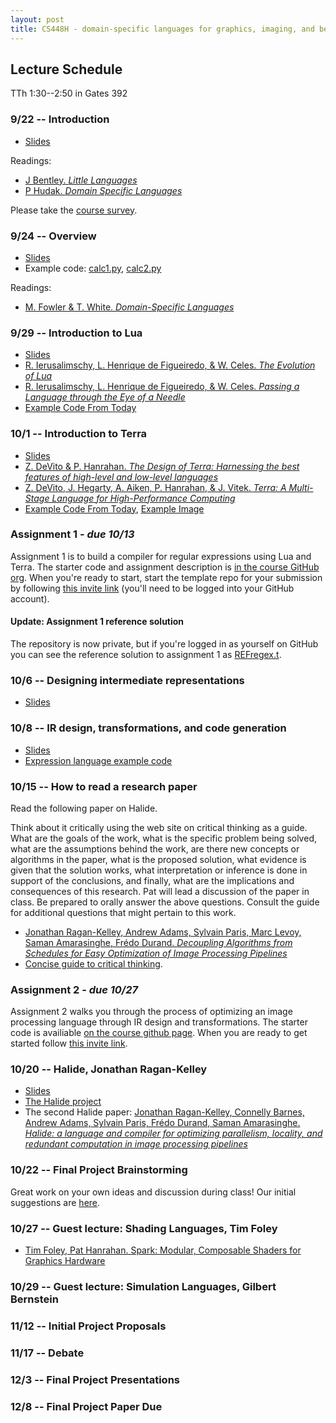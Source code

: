 ```yaml
---
layout: post
title: CS448H - domain-specific languages for graphics, imaging, and beyond
---
```


Lecture Schedule
--------

TTh 1:30--2:50 in Gates 392

### 9/22 -- Introduction

* [Slides](intro.pdf)

Readings:

* [J Bentley. _Little Languages_](little-languages.pdf)
* [P Hudak. _Domain Specific Languages_](DSEL-Little.pdf)

Please take the [course survey](http://goo.gl/forms/kJ4qicMhrq).

### 9/24 -- Overview

* [Slides](build.pdf)
* Example code: [calc1.py](calc1.py), [calc2.py](calc2.py)

Readings:

* [M. Fowler & T. White. _Domain-Specific Languages_](http://proquest.safaribooksonline.com/9780132107549?uicode=stanford)


### 9/29 -- Introduction to Lua

* [Slides](cs448h-3.pdf)
* [R. Ierusalimschy, L. Henrique de Figueiredo, & W.  Celes. _The Evolution of Lua_](http://www.lua.org/doc/hopl.pdf)
* [R. Ierusalimschy, L. Henrique de Figueiredo, & W.  Celes. _Passing a Language through the Eye of a Needle_](https://queue.acm.org/detail.cfm?id=1983083)
* [Example Code From Today](example-1.lua)

### 10/1 -- Introduction to Terra

* [Slides](cs448h-4.pdf)
* [Z. DeVito & P. Hanrahan. _The Design of Terra: Harnessing the best features of high-level and low-level languages_](http://terralang.org/snapl-devito.pdf)
* [Z. DeVito, J. Hegarty, A. Aiken, P. Hanrahan, & J. Vitek. _Terra: A Multi-Stage Language for High-Performance Computing_](http://terralang.org/pldi071-devito.pdf)
* [Example Code From Today](example-2.t), [Example Image](giraffe.ppm)

### Assignment 1 - _due 10/13_
Assignment 1 is to build a compiler for regular expressions using Lua and Terra. The starter code and assignment description is [in the course GitHub org](http://github.com/CS448H/assignment1). When you're ready to start, start the template repo for your submission by following [this invite link](https://classroom.github.com/assignment-invitations/349e75dcf83aeebb9c0fefbc62a42dbf) (you'll need to be logged into your GitHub account).

#### Update: Assignment 1 reference solution
The repository is now private, but if you're logged in as yourself on GitHub you can see the reference solution to assignment 1 as [REFregex.t](https://github.com/CS448H/assignment1/blob/master/REFregex.t).

### 10/6 -- Designing intermediate representations

* [Slides](IRs.pdf)

### 10/8 -- IR design, transformations, and code generation

* [Slides](IRs-transforms-codegen.pdf)
* [Expression language example code](http://github.com/CS448h/cs448h.github.com/tree/master/ir-codegen-example)

### 10/15 -- How to read a research paper

Read the following paper on Halide.

Think about it critically using the web site on critical thinking as a guide.
What are the goals of the work, what is the specific problem being solved,
what are the assumptions behind the work,
are there new concepts or algorithms in the paper,
what is the proposed solution,
what evidence is given that the solution works,
what interpretation or inference is done in support of the conclusions,
and finally, what are the implications and consequences of this research.
Pat will lead a discussion of the paper in class.
Be prepared to orally answer the above questions.
Consult the guide for additional questions that might pertain
to this work.

* [Jonathan Ragan-Kelley, Andrew Adams, Sylvain Paris, Marc Levoy, Saman Amarasinghe, Frédo Durand.  _Decoupling Algorithms from Schedules for Easy Optimization of Image Processing Pipelines_](http://people.csail.mit.edu/jrk/halide12/)
* [Concise guide to critical thinking](http://www.criticalthinking.org/ctmodel/logic-model1.htm). 

### Assignment 2 - _due 10/27_
Assignment 2 walks you through the process of optimizing an image processing language through IR design and transformations. The  starter code is availiable [on the course github page](http://github.com/CS448H/assignment2). When you are ready to get started follow [this invite link](https://classroom.github.com/assignment-invitations/41ab15b18322a502c54d69925a70cf0b).

### 10/20 -- Halide, Jonathan Ragan-Kelley
* [Slides](2015-10-20-halide.pdf)
* [The Halide project](http://halide-lang.org)
* The second Halide paper: [Jonathan Ragan-Kelley, Connelly Barnes, Andrew Adams, Sylvain Paris, Frédo Durand, Saman Amarasinghe. _Halide: a language and compiler for optimizing parallelism, locality, and redundant computation in image processing pipelines_](http://people.csail.mit.edu/jrk/halide-pldi13.pdf)

### 10/22 -- Final Project Brainstorming
Great work on your own ideas and discussion during class! Our initial suggestions are [here](2015-10-22-project-ideas.pdf).

### 10/27 -- Guest lecture: Shading Languages, Tim Foley
* [Tim Foley, Pat Hanrahan. Spark: Modular, Composable Shaders for Graphics Hardware](http://graphics.stanford.edu/papers/spark/)

### 10/29 -- Guest lecture: Simulation Languages, Gilbert Bernstein

### 11/12 -- Initial Project Proposals 

### 11/17 -- Debate

### 12/3 -- Final Project Presentations

### 12/8 -- Final Project Paper Due
